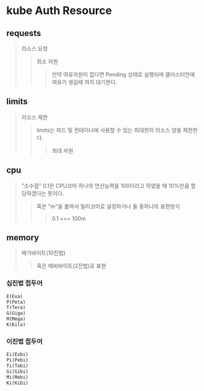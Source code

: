 # kube Auth Resource

## requests

> 리소스 요청
>
> > 최소 자원
> >
> > > 만약 여유자원이 없다면 Pending 상태로 실행되며 클러스터안에 여유가 생길때 까지 대기한다.

## limits

> 리소스 제한
>
> > limits는 파드 및 컨테이너에 사용할 수 있는 최대한의 리소스 양을 제한한다.
> >
> > > 최대 자원

## cpu

> "소수점" 0.1은 CPU코어 하나의 연산능력을 100이라고 하였을 때 10%만큼 할당하겠다는 뜻이다.
>
> > 혹은 "m"을 붙여서 밀리코어로 설정하거나 둘 중하나의 표현방식
> >
> > > 0.1 === 100m

## memory

> 메가바이트(10진법)
>
> > 혹은 메비바이트(2진법)로 표현

### 십진법 접두어

```txt
E(Exa)
P(Peta)
T(Tera)
G(Giga)
M(Mega)
K(Kilo)
```

### 이진법 접두어

```txt
Ei(Exbi)
Pi(Pebi)
Ti(Tebi)
Gi(Gibi)
Mi(Mebi)
Ki(Kibi)
```
